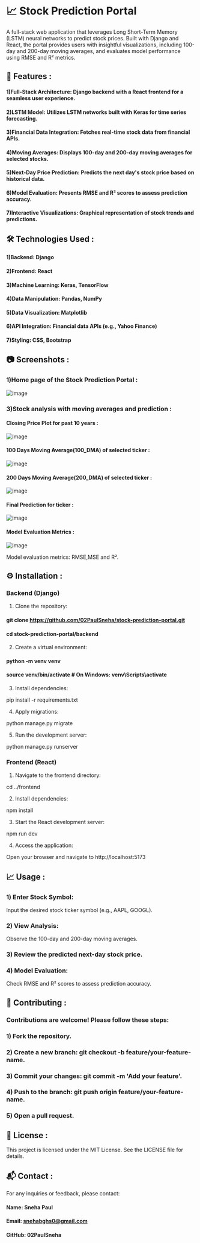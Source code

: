 # 📈 Stock Prediction Portal

A full-stack web application that leverages Long Short-Term Memory (LSTM) neural networks to predict stock prices. Built with Django and React, the portal provides users with insightful visualizations, including 100-day and 200-day moving averages, and evaluates model performance using RMSE and R² metrics.

## 🚀 Features : 

#### 1)Full-Stack Architecture: Django backend with a React frontend for a seamless user experience.

#### 2)LSTM Model: Utilizes LSTM networks built with Keras for time series forecasting.
#### 3)Financial Data Integration: Fetches real-time stock data from financial APIs.
#### 4)Moving Averages: Displays 100-day and 200-day moving averages for selected stocks.
#### 5)Next-Day Price Prediction: Predicts the next day's stock price based on historical data.
#### 6)Model Evaluation: Presents RMSE and R² scores to assess prediction accuracy.
#### 7)Interactive Visualizations: Graphical representation of stock trends and predictions.

## 🛠️ Technologies Used : 

#### 1)Backend: Django
#### 2)Frontend: React
#### 3)Machine Learning: Keras, TensorFlow
#### 4)Data Manipulation: Pandas, NumPy
#### 5)Data Visualization: Matplotlib
#### 6)API Integration: Financial data APIs (e.g., Yahoo Finance)
#### 7)Styling: CSS, Bootstrap

## 📷 Screenshots : 


### 1)Home page of the Stock Prediction Portal :

![image](https://github.com/user-attachments/assets/062e3f5d-bfcd-4ea0-85ef-fe5719d1154e)


### 3)Stock analysis with moving averages and prediction :

#### Closing Price Plot for past 10 years :

![image](https://github.com/user-attachments/assets/f841ecbf-5053-4204-afbd-b74bf3b3300e)


#### 100 Days Moving Average(100_DMA) of selected ticker :

![image](https://github.com/user-attachments/assets/9ab938d2-5be8-4552-8b57-ac5e3749d90d)



#### 200 Days Moving Average(200_DMA) of selected ticker : 

![image](https://github.com/user-attachments/assets/73d73709-7499-49a9-bee8-f4461965f16e)



#### Final Prediction for ticker :

![image](https://github.com/user-attachments/assets/75598330-d01a-4d33-9ae8-4e980851b109)



#### Model Evaluation Metrics : 


![image](https://github.com/user-attachments/assets/dc942b93-b581-4b7c-bfd1-2272b79a2e4c)



Model evaluation metrics: RMSE,MSE and R².


## ⚙️ Installation : 

### Backend (Django)

1) Clone the repository:

#### git clone https://github.com/02PaulSneha/stock-prediction-portal.git 
#### cd stock-prediction-portal/backend

2) Create a virtual environment:

#### python -m venv venv
#### source venv/bin/activate  # On Windows: venv\Scripts\activate

3) Install dependencies:

pip install -r requirements.txt

4) Apply migrations:

python manage.py migrate

5) Run the development server:

python manage.py runserver


### Frontend (React)

1) Navigate to the frontend directory:

cd ../frontend

2) Install dependencies:

npm install

3) Start the React development server:

npm run dev

4) Access the application:

Open your browser and navigate to http://localhost:5173

## 📈 Usage : 

### 1) Enter Stock Symbol:
Input the desired stock ticker symbol (e.g., AAPL, GOOGL).

### 2) View Analysis:
Observe the 100-day and 200-day moving averages.

### 3) Review the predicted next-day stock price.

### 4) Model Evaluation:
Check RMSE and R² scores to assess prediction accuracy.

## 🤝 Contributing : 

### Contributions are welcome! Please follow these steps:

### 1) Fork the repository.
### 2) Create a new branch: git checkout -b feature/your-feature-name.
### 3) Commit your changes: git commit -m 'Add your feature'.
### 4) Push to the branch: git push origin feature/your-feature-name.
### 5) Open a pull request.

## 📄 License : 

This project is licensed under the MIT License. See the LICENSE file for details.

## 📬 Contact : 

For any inquiries or feedback, please contact:

#### Name: Sneha Paul
#### Email: snehabghs0@gmail.com
#### GitHub: 02PaulSneha






